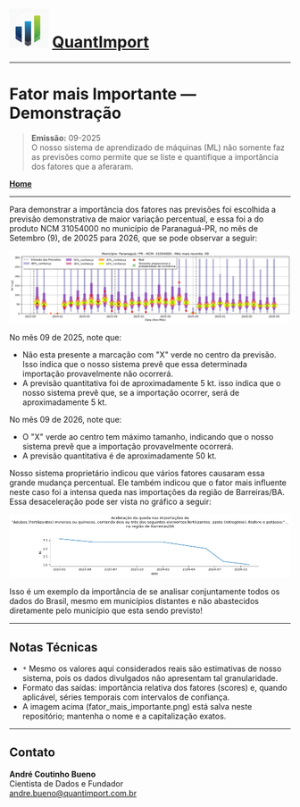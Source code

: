 # <img src="logo.png" alt="Logo QuantImport" width="70"> [QuantImport](https://quantimportbrazil.github.io/Sobre/)

---

# Fator mais Importante — Demonstração

> **Emissão:** 09-2025  
> O nosso sistema de aprendizado de máquinas (ML) não somente faz as previsões como permite que se liste e quantifique a importância dos fatores que a aferaram.  

**[Home](https://quantimportbrazil.github.io/Sobre/)**  

---

Para demonstrar a importância dos fatores nas previsões foi escolhida a previsão demonstrativa de maior variação percentual, e essa foi a do produto NCM 31054000 no município de Paranaguá-PR, no mês de Setembro (9), de 20025 para 2026, que se pode observar a seguir:

![Gráfico de Previsão](31054000.png)

No mês 09 de 2025, note que:  
* Não esta presente a marcação com "X" verde no centro da previsão. Isso indica que o nosso sistema prevê que essa determinada importação provavelmente não ocorrerá.
* A previsão quantitativa foi de aproximadamente 5 kt. isso indica que o nosso sistema prevê que, se a importação ocorrer, será de aproximadamente 5 kt.

No mês 09 de 2026, note que:
* O "X" verde ao centro tem máximo tamanho, indicando que o nosso sistema prevê que a importação provavelmente ocorrerá.
* A previsão quantitativa é de aproximadamente 50 kt. 

Nosso sistema proprietário indicou que vários fatores causaram essa grande mudança percentual. Ele também indicou que o fator mais influente neste caso foi a intensa queda nas importações da região de Barreiras/BA. Essa desaceleração pode ser vista no gráfico a seguir:

![Fator mais Importante](fator_mais_importante.png)


Isso é um exemplo da importância de se analisar conjuntamente todos os dados do Brasil, mesmo em municípios distantes e não abastecidos diretamente pelo município que esta sendo previsto!


---

## Notas Técnicas
* `*` Mesmo os valores aqui considerados reais são estimativas de nosso sistema, pois os dados divulgados não apresentam tal granularidade.  
* Formato das saídas: importância relativa dos fatores (scores) e, quando aplicável, séries temporais com intervalos de confiança.  
* A imagem acima (fator_mais_importante.png) está salva neste repositório; mantenha o nome e a capitalização exatos.

---

## Contato
**André Coutinho Bueno**  
Cientista de Dados e Fundador  
[andre.bueno@quantimport.com.br](mailto:andre.bueno@quantimport.com.br)
